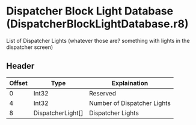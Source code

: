 # Dispatcher Block Light Database (DispatcherBlockLightDatabase.r8)

List of Dispatcher Lights (whatever those are? something with lights in the dispatcher screen)

## Header

| Offset | Type              | Explaination                |
| ------ | ----------------- | --------------------------- |
| 0      | Int32             | Reserved                    |
| 4      | Int32             | Number of Dispatcher Lights |
| 8      | DispatcherLight[] | Dispatcher Lights           |
